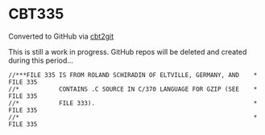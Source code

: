 # CBT335
Converted to GitHub via [cbt2git](https://github.com/wizardofzos/cbt2git)

This is still a work in progress. GitHub repos will be deleted and created during this period...

```
//***FILE 335 IS FROM ROLAND SCHIRADIN OF ELTVILLE, GERMANY, AND    *   FILE 335
//*           CONTAINS .C SOURCE IN C/370 LANGUAGE FOR GZIP (SEE    *   FILE 335
//*           FILE 333).                                            *   FILE 335
//*                                                                 *   FILE 335
```

